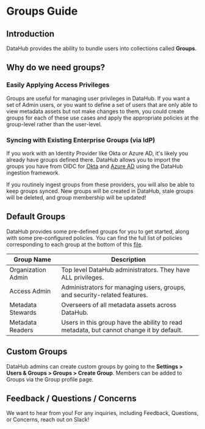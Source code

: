 # Groups Guide

## Introduction

DataHub provides the ability to bundle users into collections called **Groups**.

## Why do we need groups?

### Easily Applying Access Privileges

Groups are useful for managing user privileges in DataHub. If you want a set of Admin users,
or you want to define a set of users that are only able to view metadata assets but not make changes to them, you could
create groups for each of these use cases and apply the appropriate policies at the group-level rather than the
user-level.

### Syncing with Existing Enterprise Groups (via IdP)

If you work with an Identity Provider like Okta or Azure AD, it's likely you already have groups defined there. DataHub
allows you to import the groups you have from OIDC for [Okta](./generated/ingestion/sources/okta.md) and
[Azure AD](./generated/ingestion/sources/azure-ad.md) using the DataHub ingestion framework.

If you routinely ingest groups from these providers, you will also be able to keep groups synced. New groups will
be created in DataHub, stale groups will be deleted, and group membership will be updated!

## Default Groups

DataHub provides some pre-defined groups for you to get started, along with some pre-configured policies. You can find
the full list of policies corresponding to each group at the bottom of this
[file](https://github.com/datahub-project/datahub/blob/master/metadata-service/war/src/main/resources/boot/policies.json).

| Group Name         | Description                                                                             |
|--------------------|-----------------------------------------------------------------------------------------|
| Organization Admin | Top level DataHub administrators. They have ALL privileges.                             |
| Access Admin       | Administrators for managing users, groups, and security-related features.               |
| Metadata Stewards  | Overseers of all metadata assets across DataHub.                                        |
| Metadata Readers   | Users in this group have the ability to read metadata, but cannot change it by default. |


## Custom Groups

DataHub admins can create custom groups by going to the **Settings > Users & Groups > Groups > Create Group**. 
Members can be added to Groups via the Group profile page.

## Feedback / Questions / Concerns

We want to hear from you! For any inquiries, including Feedback, Questions, or Concerns, reach out on Slack!
